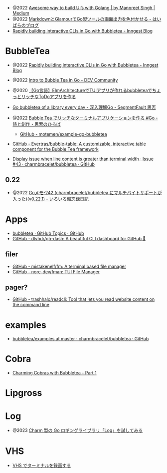 - @2022 [Awesome way to build UI’s with Golang | by Manpreet Singh | Medium](https://preettheman.medium.com/awesome-way-to-build-uis-with-golang-a4a356201cef)
- @2022 [MarkdownとGlamourでGo製ツールの画面出力を色付かせる - はいばらのブログ](https://haibara-works.hatenablog.com/entry/2022/08/30/003033)
- [Rapidly building interactive CLIs in Go with Bubbletea - Inngest Blog](https://www.inngest.com/blog/interactive-clis-with-bubbletea)

# BubbleTea


- @2022 [Rapidly building interactive CLIs in Go with Bubbletea - Inngest Blog](https://www.inngest.com/blog/interactive-clis-with-bubbletea)
- @2022 [Intro to Bubble Tea in Go - DEV Community](https://dev.to/andyhaskell/intro-to-bubble-tea-in-go-21lg)
- @2020 [【Go言語】ElmArchitectureでTUIアプリが作れるbubbleteaでちょっとリッチなToDoアプリを作る](https://zenn.dev/yuzuy/articles/95e522a39a5423f5bff4)
- [Go bubbletea of a library every day - 深入理解Go - SegmentFault 思否](https://segmentfault.com/a/1190000040179971/en)


- @2022 [Bubble Tea でリッチなターミナルアプリケーションを作る #Go - 詩と創作・思索のひろば](https://motemen.hatenablog.com/entry/2022/06/introduction-to-go-bubbletea)
	- [GitHub - motemen/example-go-bubbletea](https://github.com/motemen/example-go-bubbletea/tree/main)

- [GitHub - Evertras/bubble-table: A customizable, interactive table component for the Bubble Tea framework](https://github.com/Evertras/bubble-table)

- [Display issue when line content is greater than terminal width · Issue #43 · charmbracelet/bubbletea · GitHub](https://github.com/charmbracelet/bubbletea/issues/43)

## 0.22
- @2022 [Goメモ-242 (charmbracelet/bubbletea にマルチバイトサポートが入った)(v0.22.1) - いろいろ備忘録日記](https://devlights.hatenablog.com/entry/2022/08/24/073000)

# Apps
- [bubbletea · GitHub Topics · GitHub](https://github.com/topics/bubbletea)
- [GitHub - dlvhdr/gh-dash: A beautiful CLI dashboard for GitHub 🚀](https://github.com/dlvhdr/gh-dash)

## filer
- [GitHub - mistakenelf/fm: A terminal based file manager](https://github.com/mistakenelf/fm)
- [GitHub - nore-dev/fman: TUI File Manager](https://github.com/nore-dev/fman)
## pager?
- [GitHub - trashhalo/readcli: Tool that lets you read website content on the command line](https://github.com/trashhalo/readcli)

# examples
- [bubbletea/examples at master · charmbracelet/bubbletea · GitHub](https://github.com/charmbracelet/bubbletea/tree/master/examples)

# Cobra
- [Charming Cobras with Bubbletea - Part 1](https://elewis.dev/charming-cobras-with-bubbletea-part-1)

# Lipgross

# Log
- @2023 [Charm 製の Go ロギングライブラリ「Log」を試してみる](https://zenn.dev/kou_pg_0131/articles/charm-log-introduction)

# VHS
- [VHS でターミナルを録画する](https://zenn.dev/kou_pg_0131/articles/vhs-introduction)
